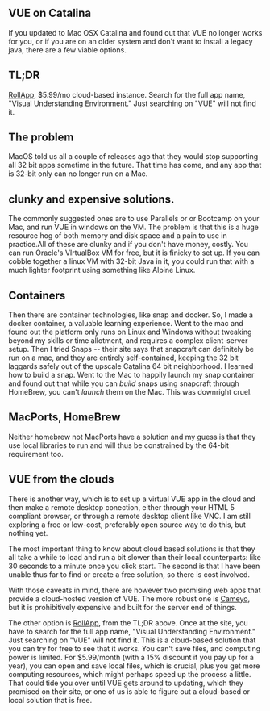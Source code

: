 ## VUE on Catalina

If you updated to Mac OSX Catalina and found out that VUE no longer works for you, or if you are on an older system and don't want to install a legacy java, there are a few viable options.  

## TL;DR
[RollApp](https://www.rollapp.com/), $5.99/mo cloud-based instance.  Search for the full app name, "Visual Understanding Environment." Just searching on "VUE" will not find it. 

## The problem
MacOS told us all a couple of releases ago that they would stop supporting all 32 bit apps sometime in the future.  That time has come, and any app that is 32-bit only can no longer run on a Mac.  

## clunky and expensive solutions.

The commonly suggested ones are to use Parallels or or Bootcamp on your Mac, and run VUE in windows on the VM.  The problem is that this is a huge resource hog of both memory and disk space and a pain to use in practice.All of these are clunky and if you don't have money, costly. You can run Oracle's VIrtualBox VM for free, but it is finicky to set up.  If you can cobble together a linux VM with 32-bit Java in it, you could run that with a much lighter footprint using something like Alpine Linux.  

## Containers
Then there are container technologies, like snap and docker.  So, I made a docker container, a valuable learning experience.  Went to the mac and found out the platform only runs on Linux and Windows without tweaking beyond my skills or time allotment, and requires a complex client-server setup.  Then I tried Snaps -- their site says that snapcraft can definitely be run on a mac, and they are entirely self-contained, keeping the 32 bit laggards safely out of the upscale Catalina 64 bit neighborhood. I learned how to build a snap.  Went to the Mac to happily launch my snap container and found out that while you can *build* snaps using snapcraft through HomeBrew, you can't *launch* them on the Mac.  This was downright cruel. 

## MacPorts, HomeBrew
Neither homebrew not MacPorts have a solution and my guess is that they use local libraries to run and will thus be constrained by the 64-bit requirement too. 

## VUE from the clouds

There is another way, which is to set up a virtual VUE app in the cloud and then make a remote desktop conection, either through your HTML 5 compliant browser, or through a remote desktop client like VNC. I am still exploring a free or low-cost, preferably open source way to do this, but nothing yet. 

The most important thing to know about cloud based solutions is that they all take a while to load and run a bit slower than their local counterparts: like 30 seconds to a minute once you click start.  The second is that I have been unable thus far to find or create a free solution, so there is cost involved. 

With those caveats in mind, there are however two promising web apps that provide a cloud-hosted version of VUE.  The more robust one is [Cameyo](https://cameyo.com), but it is prohibitively expensive and built for the server end of things. 

The other option is [RollApp](https://www.rollapp.com/), from the TL;DR above. Once at the site, you have to search for the full app name, "Visual Understanding Environment." Just searching on "VUE" will not find it. This is a cloud-based solution that you can try for free to see that it works.  You can't save files, and computing power is limited.  For $5.99/month (with a 15% discount if you pay up for a year), you can open and save local files, which is crucial, plus you get more computing resources, which might perhaps speed up the process a little. That could tide you over until VUE gets around to updating, which they promised on their site, or one of us is able to figure out a cloud-based or local solution that is free. 
